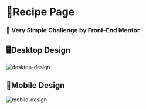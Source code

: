 # 🧾Recipe Page
### 📌 Very Simple Challenge by Front-End Mentor
## 🖥️Desktop Design
![desktop-design](https://github.com/user-attachments/assets/456b3ab5-8a3c-4247-851e-680ae73294e2)
## 📱Mobile Design
![mobile-design](https://github.com/user-attachments/assets/ad30e862-ad23-48c4-a6c2-7c3b2db9b2fb)
